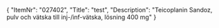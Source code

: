 {
  "ItemNr": "027402",
  "Title": "test",
  "Description": "Teicoplanin Sandoz, pulv och vätska till inj-/inf-vätska, lösning 400 mg"
}